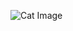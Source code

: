![Cat Image](https://i2.wp.com/best1x.com/wp-content/uploads/2017/05/Best-Cat-Toothbrush-Toothpaste.jpg)